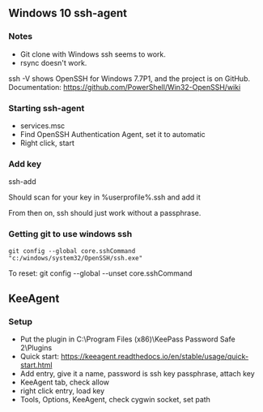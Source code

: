 ## Windows 10 ssh-agent

### Notes
* Git clone with Windows ssh seems to work.
* rsync doesn't work.

ssh -V shows OpenSSH for Windows 7.7P1, and the project is on GitHub.
Documentation: https://github.com/PowerShell/Win32-OpenSSH/wiki

### Starting ssh-agent
* services.msc
* Find OpenSSH Authentication Agent, set it to automatic
* Right click, start

### Add key
ssh-add

Should scan for your key in %userprofile%\.ssh and add it

From then on, ssh should just work without a passphrase.

### Getting git to use windows ssh
    git config --global core.sshCommand "c:/windows/system32/OpenSSH/ssh.exe"

To reset:
    git config --global --unset core.sshCommand

## KeeAgent

### Setup
* Put the plugin in C:\Program Files (x86)\KeePass Password Safe 2\Plugins
* Quick start: https://keeagent.readthedocs.io/en/stable/usage/quick-start.html
* Add entry, give it a name, password is ssh key passphrase, attach key
* KeeAgent tab, check allow
* right click entry, load key
* Tools, Options, KeeAgent, check cygwin socket, set path
